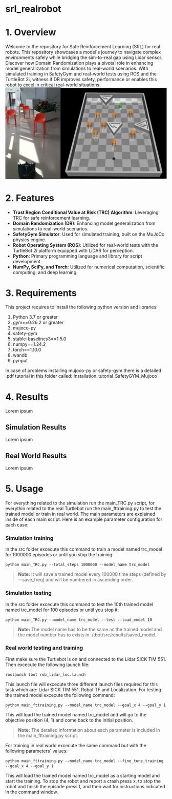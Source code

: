 # srl_realrobot

# 1. Overview
Welcome to the repository for Safe Reinforcement Learning (SRL) for real robots. This repository showcases a model's journey to navigate complex environments safely while bridging the sim-to-real gap using Lidar sensor. Discover how Domain Randomization plays a pivotal role in enhancing model generalization from simulations to real-world scenarios. With simulated training in SafetyGym and real-world tests using ROS and the TurtleBot 2i, witness if DR improves safety, performance or enables this robot to excel in critical real-world situations.
![Turtlebot 2i simulation and real enviroment](imgs/realw_testing.png)

# 2. Features

- **Trust Region Conditional Value at Risk (TRC) Algorithm**: Leveraging TRC for safe reinforcement learning.
- **Domain Randomization (DR)**: Enhancing model generalization from simulations to real-world scenarios.
- **SafetyGym Simulator**: Used for simulated training, built on the MuJoCo physics engine.
- **Robot Operating System (ROS)**: Utilized for real-world tests with the TurtleBot 2i platform equipped with LiDAR for perception.
- **Python**: Primary programming language and library for script development.
- **NumPy, SciPy, and Torch**: Utilized for numerical computation, scientific computing, and deep learning.

# 3. Requirements

This project requires to install the following python version and libraries: 

1. Python 3.7 or greater 
2. gym==0.26.2 or greater
3. mujoco-py
4. safety-gym
5. stable-baselines3==1.5.0
6. numpy==1.24.2
7. torch==1.10.0
8. wandb
9. pynput

In case of problems installing mujoco-py or safety-gym there is a detailed .pdf tutorial in this folder called: Installation_tutorial_SafetyGYM_Mujoco

# 4. Results
Lorem ipsum

## Simulation Results
Lorem ipsum

## Real World Results
Lorem ipsum


# 5. Usage

For everything related to the simulation run the main_TRC.py script, for everythin related to the real Turtlebot run the main_fttraining.py to test the trained model or train in real world. The main parameters are explained inside of each main script. Here is an example parameter configuration for each case:

### **Simulation training** 

In the src folder excecute this command to train a model named trc_model for 1000000 episodes or until you stop the training:

```
python main_TRC.py --total_steps 1000000 --model_name trc_model 
```
> **Note:** It will save a trained model every 100000 time steps (defined by --save_freq) and will be numbered in ascending order.

### **Simulation testing** 

In the src folder excecute this command to test the 10th trained model named trc_model for 100 episodes or until you stop it:
```
python main_TRC.py --model_name trc_model --test --load_model 10
```
> **Note:** The model name has to be the same as the trained model and the model number has to exists in: /tbot/src/results/saved_model.


###  **Real world testing and training** 

First make sure the Turtlebot is on and connected to the Lidar SICK TIM 551. Then excecute the following launch file:
```
roslaunch tbot rob_lidar_loc.launch
```
This launch file will excecute three different launch files required for this task which are: Lidar SICK TIM 551, Robot TF and Localization.
For testing the trained model excecute the following command:
```
python main_fttraining.py --model_name trc_model --goal_x 4 --goal_y 1
```
This will load the trained model named trc_model and will go to the objective position (4, 1) and come back to the initial position.

> **Note:** The detailed information about each parameter is included in the main_fttraining.py script.

For training in real world excecute the same command but with the following parameters' values:

```
python main_fttraining.py --model_name trc_model --fine_tune_training --goal_x 4 --goal_y 1
```
This will load the trained model named trc_model as a starting model and start the training. To stop the robot and report a crash press x, to stop the robot and finish the episode press f, and then wait for instructions indicated in the command window.